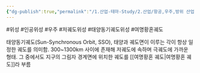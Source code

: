 ```yaml
---
{"dg-publish":true,"permalink":"/1.산업-테마-Study/2.산업/항공,우주,방위 산업/2.우주/INFO_우주/태양동기궤도 위성/","created":"2024-11-20T21:02:29.527+09:00","updated":"2025-06-03T20:07:21.976+09:00"}
---
```


#위성 #인공위성 #우주 #저궤도위성 #태양동기궤도위성 #여명황혼궤도

태양동기궤도(Sun-Synchronous Orbit, SSO), 태양과 궤도면이 이루는 각이 항상 일정한 궤도를 의미함. 300~1300km 사이에 존재해 저궤도에 속하며 극궤도에 가까운 형태. 그 중에서도 지구의 그림자 경계면에 위치한 궤도를 [[여명황혼 궤도\|여명황혼 궤도]]라 부름